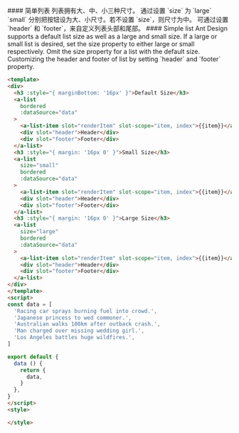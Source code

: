 <cn>
#### 简单列表
列表拥有大、中、小三种尺寸。
通过设置 `size` 为 `large` `small` 分别把按钮设为大、小尺寸。若不设置 `size`，则尺寸为中。
可通过设置 `header` 和 `footer`，来自定义列表头部和尾部。
</cn>

<us>
#### Simple list
Ant Design supports a default list size as well as a large and small size.
If a large or small list is desired, set the size property to either large or small respectively. Omit the size property for a list with the default size.
Customizing the header and footer of list by setting `header` and `footer` property.
</us>

```html
<template>
<div>
  <h3 :style="{ marginBottom: '16px' }">Default Size</h3>
  <a-list
    bordered
    :dataSource="data"
  >
    <a-list-item slot="renderItem" slot-scope="item, index">{{item}}</a-list-item>
    <div slot="header">Header</div>
    <div slot="footer">Footer</div>
  </a-list>
  <h3 :style="{ margin: '16px 0' }">Small Size</h3>
  <a-list
    size="small"
    bordered
    :dataSource="data"
  >
    <a-list-item slot="renderItem" slot-scope="item, index">{{item}}</a-list-item>
    <div slot="header">Header</div>
    <div slot="footer">Footer</div>
  </a-list>
  <h3 :style="{ margin: '16px 0' }">Large Size</h3>
  <a-list
    size="large"
    bordered
    :dataSource="data"
  >
    <a-list-item slot="renderItem" slot-scope="item, index">{{item}}</a-list-item>
    <div slot="header">Header</div>
    <div slot="footer">Footer</div>
  </a-list>
</div>
</template>
<script>
const data = [
  'Racing car sprays burning fuel into crowd.',
  'Japanese princess to wed commoner.',
  'Australian walks 100km after outback crash.',
  'Man charged over missing wedding girl.',
  'Los Angeles battles huge wildfires.',
]

export default {
  data () {
    return {
      data,
    }
  },
}
</script>
<style>

</style>
```

